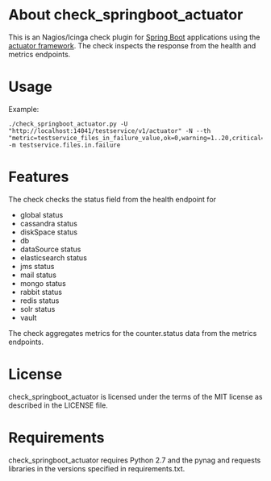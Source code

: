 About check_springboot_actuator
===============================

This is an Nagios/Icinga check plugin for
[Spring Boot](https://projects.spring.io/spring-boot/) applications using the
[actuator framework](http://docs.spring.io/spring-boot/docs/current-SNAPSHOT/reference/htmlsingle/#production-ready).
The check inspects the response from the health and metrics endpoints.

Usage
========
Example:
```
./check_springboot_actuator.py -U "http://localhost:14041/testservice/v1/actuator" -N --th "metric=testservice_files_in_failure_value,ok=0,warning=1..20,critical=20.." -m testservice.files.in.failure
```

Features
========

The check checks the status field from the health endpoint for

- global status
- cassandra status
- diskSpace status
- db
- dataSource status
- elasticsearch status
- jms status
- mail status
- mongo status
- rabbit status
- redis status
- solr status
- vault

The check aggregates metrics for the counter.status data from the metrics
endpoints.

License
=======

check_springboot_actuator is licensed under the terms of the MIT license as
described in the LICENSE file.

Requirements
============

check_springboot_actuator requires Python 2.7 and the pynag and requests
libraries in the versions specified in requirements.txt.
